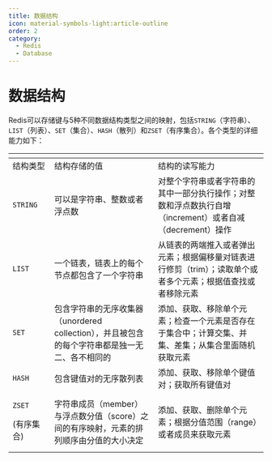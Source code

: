 ```yaml
---
title: 数据结构
icon: material-symbols-light:article-outline
order: 2
category:
  - Redis
  - Database
---
```


# 数据结构

Redis可以存储键与5种不同数据结构类型之间的映射，包括`STRING`（字符串）、`LIST`（列表）、`SET`（集合）、`HASH`（散列）和`ZSET`（有序集合）。各个类型的详细能力如下：
<table data-header-hidden>
    <thead>
        <tr>
            <th width="107.39996337890625"></th>
            <th width="406"></th>
            <th width="406.20001220703125"></th>
        </tr>
    </thead>
    <tbody>
        <tr>
            <td>结构类型</td>
            <td>结构存储的值</td>
            <td>结构的读写能力</td>
        </tr>
        <tr>
            <td><code>STRING</code></td>
            <td>可以是字符串、整数或者浮点数</td>
            <td>对整个字符串或者字符串的其中一部分执行操作；对整数和浮点数执行自增（increment）或者自减（decrement）操作</td>
        </tr>
        <tr>
            <td><code>LIST</code></td>
            <td>一个链表，链表上的每个节点都包含了一个字符串</td>
            <td>从链表的两端推入或者弹出元素；根据偏移量对链表进行修剪（trim）；读取单个或者多个元素；根据值查找或者移除元素</td>
        </tr>
        <tr>
            <td><code>SET</code></td>
            <td>包含字符串的无序收集器（unordered collection），并且被包含的每个字符串都是独一无二、各不相同的</td>
            <td>添加、获取、移除单个元素；检查一个元素是否存在于集合中；计算交集、并集、差集；从集合里面随机获取元素</td>
        </tr>
        <tr>
            <td><code>HASH</code></td>
            <td>包含键值对的无序散列表</td>
            <td>添加、获取、移除单个键值对；获取所有键值对</td>
        </tr>
        <tr>
            <td>
                <p><code>ZSET</code></p>
                <p>(有序集合)</p>
            </td>
            <td>字符串成员（member）与浮点数分值（score）之间的有序映射，元素的排列顺序由分值的大小决定</td>
            <td>添加、获取、删除单个元素；根据分值范围（range）或者成员来获取元素</td>
        </tr>
    </tbody>
</table>

